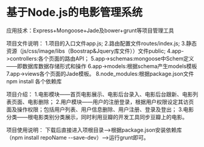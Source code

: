 # 基于Node.js的电影管理系统
应用技术：Express+Mongoose+Jade及bower+grunt等项目管理工具

项目文件说明：
1.项目的入口文件app.js;
2.路由配置文件routes/index.js;
3.静态资源（js/css/image/libs（Boostrap&Jquery库文件））文件public;
4.app->controllers:各个页面的路由API；
5.app->schemas:mongoose中Schem定义——即数据库数据存储形式和操作
6.app->models:根据schema产生models模板
7.app->views各个页面的Jade模板。
8.node_modules:根据package.json文件 npm install 各个依赖库

项目介绍：
1.电影模块——首页电影展示、电影后台录入、电影后台跟新、电影列表页面、电影删除；
2.用户模块——用户的注册登录，根据用户权限设定其访页面及操作权限；包括用户列表、用户信息删除、用户注册、登录及登出；
3.电影分类——根电影类别分类展示，同时利用豆瓣的开发工具同步豆瓣上的电影。

项目使用说明：
下载后直接进入项根目录——>根据package.json安装依赖库（npm install repoName --save-dev）——>运行grunt即可。


